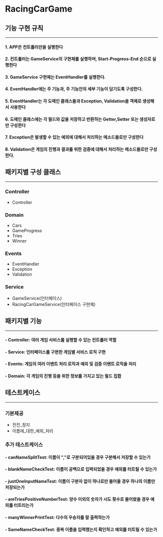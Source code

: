 # RacingCarGame

## 기능 구현 규칙

---

#### 1. APP은 컨트롤러만을 실행한다
#### 2. 컨트롤러는 GameService의 구현체를 실행하며, Start-Progress-End 순으로 실행한다
#### 3. GameService 구현체는 EventHandler를 실행한다.
#### 4. EventHandler에는 주 기능과, 주 기능안의 세부 기능이 담기도록 구성한다.
#### 5. EventHandler는 각 도메인 클래스들과 Exception, Validation을 객체로 생성해서 사용한다
#### 6. 도메인 클래스에는 각 필드와 값을 저장하고 반환하는 Getter,Setter 또는 생성자로만 구성한다
#### 7. Exception은 발생할 수 있는 예외에 대해서 처리하는 메소드들로만 구성한다
#### 8. Validation은 게임의 진행과 결과를 위한 검증에 대해서 처리하는 메소드들로만 구성한다.


## 패키지별 구성 클래스

---

### Controller
- Controller
### Domain
- Cars
- GameProgress
- Tries
- Winner
### Events
- EventHandler
- Exception
- Validation
### Service
- GameService(인터페이스)
- RacingCarGameService(인터페이스 구현체)

## 패키지별 기능

---

#### - Controller: 여러 게임 서비스를 실행할 수 있는 컨트롤러 역할
#### - Service: 인터페이스를 구현한 게임별 서비스 로직 구현
#### - Events: 게임의 여러 이벤트 처리 로직과 예외 및 검증 이벤트 로직을 처리
#### - Domain: 각 게임의 진행 등을 위한 정보를 가지고 있는 필드 집합

## 테스트케이스

--- 

### 기본제공
- 전진_정지
- 이름에_대한_예외_처리

### 추가 테스트케이스
#### - canNameSplitTest: 이름이 ","로 구분되어있을 경우 구분해서 저장할 수 있는가
#### - blankNameCheckTest: 이름이 공백으로 입력되었을 경우 예외를 터트릴 수 있는가
#### - justOneInputNameTest: 이름이 구분자 없이 하나로만 들어올 경우 하나의 이름만 저장되는가
#### - areTriesPositiveNumberTest: 양수 이외의 숫자가 시도 횟수로 들어왔을 경우 예외를 터트리는가
#### - manyWinnerPrintTest: 다수의 우승자를 잘 출력하는가
#### - SameNameCheckTest: 중복 이름을 입력했는지 확인하고 예외를 터트릴 수 있는가